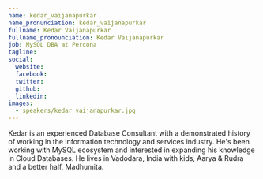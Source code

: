 ```yaml
---
name: kedar_vaijanapurkar
name_pronunciation: kedar_vaijanapurkar
fullname: Kedar Vaijanapurkar
fullname_pronounciation: Kedar Vaijanapurkar
job: MySQL DBA at Percona
tagline: 
social:
  website: 
  facebook:
  twitter:
  github: 
  linkedin:
images:
  - speakers/kedar_vaijanapurkar.jpg
---
```


Kedar is an experienced Database Consultant with a demonstrated history of working in the information technology and services industry. He's been working with MySQL ecosystem and interested in expanding his knowledge in Cloud Databases. He lives in Vadodara, India with kids, Aarya & Rudra and a better half, Madhumita.